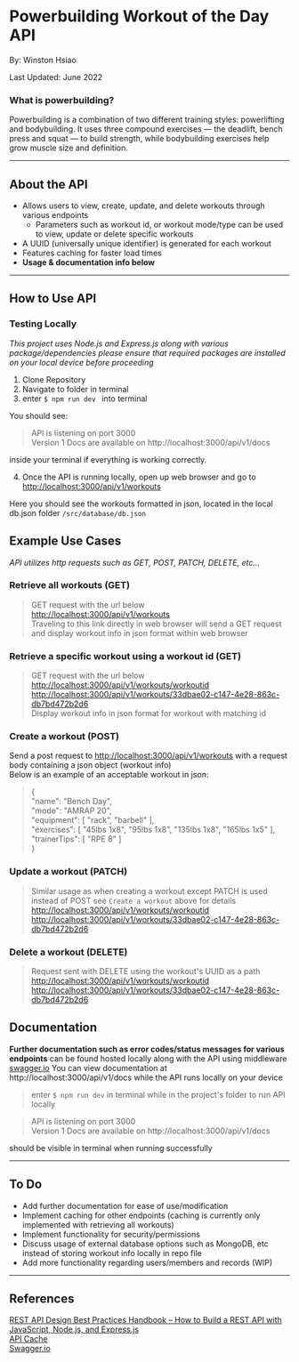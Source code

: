 # Powerbuilding Workout of the Day API
By: Winston Hsiao

Last Updated: June 2022

### What is powerbuilding?
Powerbuilding is a combination of two different training styles: powerlifting and bodybuilding. It uses three compound exercises — the deadlift, bench press and squat — to build strength, while bodybuilding exercises help grow muscle size and definition.

---
## About the API
- Allows users to view, create, update, and delete workouts through various endpoints
    -  Parameters such as workout id, or workout mode/type can be used to view, update or delete     specific workouts
- A UUID (universally unique identifier) is generated for each workout
- Features caching for faster load times
- **Usage & documentation info below**

---
## How to Use API
### Testing Locally
*This project uses Node.js and Express.js along with various package/dependencies please ensure that required packages are installed on your local device before proceeding*

1. Clone Repository
2. Navigate to folder in terminal
3. enter `$ npm run dev ` into terminal

You should see:
>API is listening on port 3000<br />
 Version 1 Docs are available on http://localhost:3000/api/v1/docs

inside your terminal if everything is working correctly.

4. Once the API is running locally, open up web browser and go to [http://localhost:3000/api/v1/workouts](http://localhost:3000/api/v1/workouts)

Here you should see the workouts formatted in json, located in the local db.json folder `/src/database/db.json`

## Example Use Cases<br />
*API utilizes http requests such as GET, POST, PATCH, DELETE, etc...*

### Retrieve all workouts (GET)
>GET request with the url below<br />
[http://localhost:3000/api/v1/workouts](http://localhost:3000/api/v1/workouts)<br />
Traveling to this link directly in web browser will send a GET request and display workout info in json format within web browser

### Retrieve a specific workout using a workout id (GET)
>GET request with the url below<br />
>[http://localhost:3000/api/v1/workouts/workoutid](http://localhost:3000/api/v1/workouts/33dbae02-c147-4e28-863c-db7bd472b2d6)<br />
[http://localhost:3000/api/v1/workouts/33dbae02-c147-4e28-863c-db7bd472b2d6](http://localhost:3000/api/v1/workouts/33dbae02-c147-4e28-863c-db7bd472b2d6)<br />
Display workout info in json format for workout with matching id

### Create a workout (POST)
Send a post request to [http://localhost:3000/api/v1/workouts](http://localhost:3000/api/v1/workouts) with a request body containing a json object (workout info)<br />
Below is an example of an acceptable workout in json:
> {<br />
  "name": "Bench Day",<br />
  "mode": "AMRAP 20",<br />
  "equipment": [
    "rack",
    "barbell"
  ],<br />
  "exercises": [
    "45lbs 1x8",
    "95lbs 1x8",
    "135lbs 1x8",
    "165lbs 1x5"
  ],<br />
  "trainerTips": [
    "RPE 8"
  ]<br />
}

### Update a workout (PATCH)
>Similar usage as when creating a workout except PATCH is used instead of POST see `Create a workout` above for details<br />
[http://localhost:3000/api/v1/workouts/workoutid](http://localhost:3000/api/v1/workouts/33dbae02-c147-4e28-863c-db7bd472b2d6)<br />
[http://localhost:3000/api/v1/workouts/33dbae02-c147-4e28-863c-db7bd472b2d6](http://localhost:3000/api/v1/workouts/33dbae02-c147-4e28-863c-db7bd472b2d6)

### Delete a workout (DELETE)
>Request sent with DELETE using the workout's UUID as a path<br />
[http://localhost:3000/api/v1/workouts/workoutid](http://localhost:3000/api/v1/workouts/33dbae02-c147-4e28-863c-db7bd472b2d6)<br />
[http://localhost:3000/api/v1/workouts/33dbae02-c147-4e28-863c-db7bd472b2d6](http://localhost:3000/api/v1/workouts/33dbae02-c147-4e28-863c-db7bd472b2d6)

## Documentation
**Further documentation such as error codes/status messages for various endpoints** can be found hosted locally along with the API using middleware [swagger.io](https://swagger.io/)
You can view documentation at http://localhost:3000/api/v1/docs while the API runs locally on your device
>enter `$ npm run dev` in terminal while in the project's folder to run API locally

> API is listening on port 3000<br />
Version 1 Docs are available on http://localhost:3000/api/v1/docs

should be visible in terminal when running successfully

---
## To Do
- Add further documentation for ease of use/modification
- Implement caching for other endpoints (caching is currently  only implemented with retrieving all workouts)
- Implement functionality for security/permissions
- Discuss usage of external database options such as MongoDB, etc instead of storing workout info locally in repo file
- Add more functionality regarding users/members and records (WIP)
---
## References
[REST API Design Best Practices Handbook – How to Build a REST API with JavaScript, Node.js, and Express.js](https://www.freecodecamp.org/news/rest-api-design-best-practices-build-a-rest-api/)<br />
[API Cache](https://www.npmjs.com/package/apicache)<br />
[Swagger.io](https://swagger.io/)<br />
